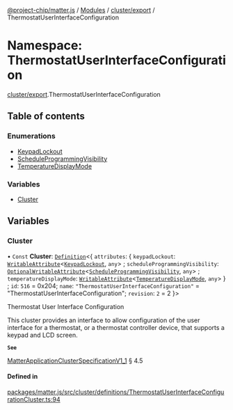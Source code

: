 [@project-chip/matter.js](../README.md) / [Modules](../modules.md) / [cluster/export](cluster_export.md) / ThermostatUserInterfaceConfiguration

# Namespace: ThermostatUserInterfaceConfiguration

[cluster/export](cluster_export.md).ThermostatUserInterfaceConfiguration

## Table of contents

### Enumerations

- [KeypadLockout](../enums/cluster_export.ThermostatUserInterfaceConfiguration.KeypadLockout.md)
- [ScheduleProgrammingVisibility](../enums/cluster_export.ThermostatUserInterfaceConfiguration.ScheduleProgrammingVisibility.md)
- [TemperatureDisplayMode](../enums/cluster_export.ThermostatUserInterfaceConfiguration.TemperatureDisplayMode.md)

### Variables

- [Cluster](cluster_export.ThermostatUserInterfaceConfiguration.md#cluster)

## Variables

### Cluster

• `Const` **Cluster**: [`Definition`](cluster_export.ClusterFactory.md#definition)\<\{ `attributes`: \{ `keypadLockout`: [`WritableAttribute`](cluster_export.md#writableattribute)\<[`KeypadLockout`](../enums/cluster_export.ThermostatUserInterfaceConfiguration.KeypadLockout.md), `any`\> ; `scheduleProgrammingVisibility`: [`OptionalWritableAttribute`](cluster_export.md#optionalwritableattribute)\<[`ScheduleProgrammingVisibility`](../enums/cluster_export.ThermostatUserInterfaceConfiguration.ScheduleProgrammingVisibility.md), `any`\> ; `temperatureDisplayMode`: [`WritableAttribute`](cluster_export.md#writableattribute)\<[`TemperatureDisplayMode`](../enums/cluster_export.ThermostatUserInterfaceConfiguration.TemperatureDisplayMode.md), `any`\>  } ; `id`: ``516`` = 0x204; `name`: ``"ThermostatUserInterfaceConfiguration"`` = "ThermostatUserInterfaceConfiguration"; `revision`: ``2`` = 2 }\>

Thermostat User Interface Configuration

This cluster provides an interface to allow configuration of the user interface for a thermostat, or a
thermostat controller device, that supports a keypad and LCD screen.

**`See`**

[MatterApplicationClusterSpecificationV1_1](../interfaces/spec_export.MatterApplicationClusterSpecificationV1_1.md) § 4.5

#### Defined in

[packages/matter.js/src/cluster/definitions/ThermostatUserInterfaceConfigurationCluster.ts:94](https://github.com/project-chip/matter.js/blob/dfd1dc35/packages/matter.js/src/cluster/definitions/ThermostatUserInterfaceConfigurationCluster.ts#L94)
